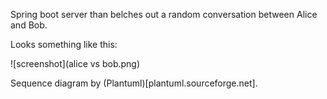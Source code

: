 Spring boot server than belches out a random conversation between Alice and Bob.

Looks something like this:

![screenshot](alice vs bob.png)

Sequence diagram by (Plantuml)[plantuml.sourceforge.net].